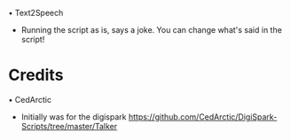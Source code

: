 • Text2Speech
  - Running the script as is, says a joke. You can change what's said in the script!

# Credits
• CedArctic
  - Initially was for the digispark
    https://github.com/CedArctic/DigiSpark-Scripts/tree/master/Talker
